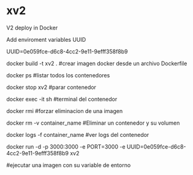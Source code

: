 # xv2
V2 deploy in Docker

Add enviroment variables UUID

UUID=0e059fce-d6c8-4cc2-9e11-9efff358f8b9


docker build -t xv2 .     #crear imagen docker desde un archivo Dockerfile

docker ps                 #listar todos los contenedores

docker stop xv2           #parar contenedor 

docker exec -it <container name> sh       #terminal del contenedor

docker rmi <tu-imagen-id>           #forzar eliminacion de una imagen

docker rm -v container_name         #Eliminar un contenedor y su volumen

docker logs -f container_name       #ver logs del contenedor

docker run -d -p 3000:3000 -e PORT=3000 -e UUID=0e059fce-d6c8-4cc2-9e11-9efff358f8b9 xv2

#ejecutar una imagen con su variable de entorno
